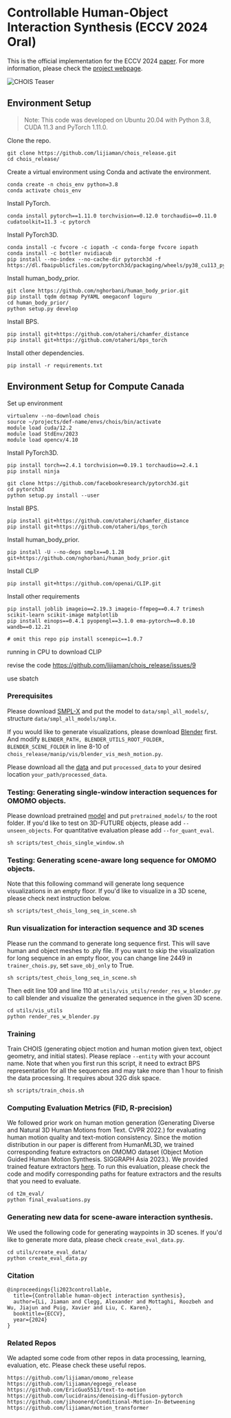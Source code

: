 # Controllable Human-Object Interaction Synthesis (ECCV 2024 Oral)
This is the official implementation for the ECCV 2024 [paper](https://arxiv.org/pdf/2312.03913). For more information, please check the [project webpage](https://lijiaman.github.io/projects/chois/).

![CHOIS Teaser](chois_teaser.png)

## Environment Setup
> Note: This code was developed on Ubuntu 20.04 with Python 3.8, CUDA 11.3 and PyTorch 1.11.0.

Clone the repo.
```
git clone https://github.com/lijiaman/chois_release.git
cd chois_release/
```
Create a virtual environment using Conda and activate the environment. 
```
conda create -n chois_env python=3.8
conda activate chois_env 
```
Install PyTorch. 
```
conda install pytorch==1.11.0 torchvision==0.12.0 torchaudio==0.11.0 cudatoolkit=11.3 -c pytorch
```
Install PyTorch3D. 
```
conda install -c fvcore -c iopath -c conda-forge fvcore iopath
conda install -c bottler nvidiacub
pip install --no-index --no-cache-dir pytorch3d -f https://dl.fbaipublicfiles.com/pytorch3d/packaging/wheels/py38_cu113_pyt1110/download.html
```
Install human_body_prior. 
```
git clone https://github.com/nghorbani/human_body_prior.git
pip install tqdm dotmap PyYAML omegaconf loguru
cd human_body_prior/
python setup.py develop
```
Install BPS.
```
pip install git+https://github.com/otaheri/chamfer_distance
pip install git+https://github.com/otaheri/bps_torch
```
Install other dependencies. 
```
pip install -r requirements.txt 
```
## Environment Setup for Compute Canada 

Set up environment
```
virtualenv --no-download chois
source ~/projects/def-name/envs/chois/bin/activate
module load cuda/12.2
module load StdEnv/2023 
module load opencv/4.10
```

Install PyTorch3D. 
```
pip install torch==2.4.1 torchvision==0.19.1 torchaudio==2.4.1
pip install ninja

git clone https://github.com/facebookresearch/pytorch3d.git
cd pytorch3d
python setup.py install --user
```
Install BPS.
```
pip install git+https://github.com/otaheri/chamfer_distance
pip install git+https://github.com/otaheri/bps_torch
```
Install human_body_prior. 
```
pip install -U --no-deps smplx==0.1.28 git+https://github.com/nghorbani/human_body_prior.git
```
Install CLIP
```
pip install git+https://github.com/openai/CLIP.git
```
Install other requirements
```
pip install joblib imageio==2.19.3 imageio-ffmpeg==0.4.7 trimesh scikit-learn scikit-image matplotlib
pip install einops==0.4.1 pyopengl==3.1.0 ema-pytorch==0.0.10 wandb==0.12.21

# omit this repo pip install scenepic==1.0.7
```
running in CPU to download CLIP 

revise the code https://github.com/lijiaman/chois_release/issues/9

use sbatch



### Prerequisites 
Please download [SMPL-X](https://smpl-x.is.tue.mpg.de/index.html) and put the model to ```data/smpl_all_models/```, structure ```data/smpl_all_models/smplx```.

If you would like to generate visualizations, please download [Blender](https://www.blender.org/download/) first. And modify ```BLENDER_PATH, BLENDER_UTILS_ROOT_FOLDER, BLENDER_SCENE_FOLDER``` in line 8-10 of ```chois_release/manip/vis/blender_vis_mesh_motion.py```. 

Please download all the [data](https://drive.google.com/file/d/1ZG-9--RfUWj5oWYnvcONNuRuxaH_Zpw1/view?usp=sharing) and put ```processed_data``` to your desired location ```your_path/processed_data```.  

### Testing: Generating single-window interaction sequences for OMOMO objects.  
Please download pretrained [model](https://drive.google.com/drive/folders/1gqw3EHiEMqw1OXqH92Axoc5FJntA_E5x?usp=sharing) and put ```pretrained_models/``` to the root folder. If you'd like to test on 3D-FUTURE objects, please add ```--unseen_objects```. For quantitative evaluation please add ```--for_quant_eval```.
```
sh scripts/test_chois_single_window.sh 
```

### Testing: Generating scene-aware long sequence for OMOMO objects.  
Note that this following command will generate long sequence visualizations in an empty floor. If you'd like to visualize in a 3D scene, please check next instruction below. 
```
sh scripts/test_chois_long_seq_in_scene.sh 
```

### Run visualization for interaction sequence and 3D scenes 
Please run the command to generate long sequence first. This will save human and object meshes to .ply file. If you want to skip the visualization for long sequence in an empty floor, you can change line 2449 in ```trainer_chois.py```, set ```save_obj_only``` to True. 
```
sh scripts/test_chois_long_seq_in_scene.sh 
```
Then edit line 109 and line 110 at ```utils/vis_utils/render_res_w_blender.py``` to call blender and visualize the generated sequence in the given 3D scene.  
```
cd utils/vis_utils
python render_res_w_blender.py 
```

### Training 
Train CHOIS (generating object motion and human motion given text, object geometry, and initial states). Please replace ```--entity``` with your account name. Note that when you first run this script, it need to extract BPS representation for all the sequences and may take more than 1 hour to finish the data processing. It requires about 32G disk space. 
```
sh scripts/train_chois.sh
```

### Computing Evaluation Metrics (FID, R-precision)
We followed prior work on human motion generation (Generating Diverse and Natural 3D Human Motions from Text. CVPR 2022.) for evaluating human motion quality and text-motion consistency. Since the motion distribution in our paper is different from HumanML3D, we trained corresponding feature extractors on OMOMO dataset (Object Motion Guided Human Motion Synthesis. SIGGRAPH Asia 2023.). We provided trained feature extractors [here](https://drive.google.com/drive/folders/1hGDYEy91Tk7FC1U_8BouhlSp5RQkEJuY?usp=sharing). To run this evaluation, please check the code and modify corresponding paths for feature extractors and the results that you need to evaluate. 
```
cd t2m_eval/
python final_evaluations.py 
```

### Generating new data for scene-aware interaction synthesis.  
We used the following code for generating waypoints in 3D scenes. If you'd like to generate more data, please check ```create_eval_data.py```. 
```
cd utils/create_eval_data/
python create_eval_data.py 
```

### Citation
```
@inproceedings{li2023controllable,
  title={Controllable human-object interaction synthesis},
  author={Li, Jiaman and Clegg, Alexander and Mottaghi, Roozbeh and Wu, Jiajun and Puig, Xavier and Liu, C. Karen},
  booktitle={ECCV},
  year={2024}
}
```

### Related Repos
We adapted some code from other repos in data processing, learning, evaluation, etc. Please check these useful repos. 
```
https://github.com/lijiaman/omomo_release
https://github.com/lijiaman/egoego_release
https://github.com/EricGuo5513/text-to-motion 
https://github.com/lucidrains/denoising-diffusion-pytorch
https://github.com/jihoonerd/Conditional-Motion-In-Betweening 
https://github.com/lijiaman/motion_transformer 
``` 
